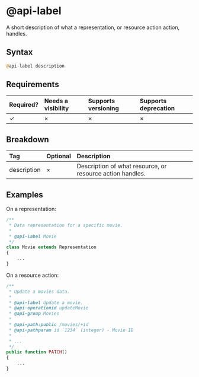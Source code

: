 # @api-label

A short description of what a representation, or resource action action, handles.

## Syntax
```php
@api-label description
```

## Requirements
| Required? | Needs a visibility | Supports versioning | Supports deprecation |
| :--- | :--- | :--- | :--- |
| ✓ | × | × | × |

## Breakdown
| Tag | Optional | Description |
| :--- | :--- | :--- |
| description | × | Description of what resource, or resource action handles. |

## Examples
On a representation:

```php
/**
 * Data representation for a specific movie.
 *
 * @api-label Movie
 */
class Movie extends Representation
{
    ...
}
```

On a resource action:

```php
/**
 * Update a movies data.
 *
 * @api-label Update a movie.
 * @api-operationid updateMovie
 * @api-group Movies
 *
 * @api-path:public /movies/+id
 * @api-pathparam id `1234` (integer) - Movie ID
 *
 * ...
 */
public function PATCH()
{
    ...
}
```
